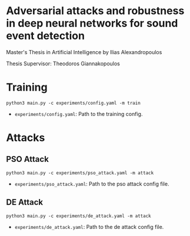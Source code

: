 # Adversarial attacks and robustness in deep neural networks for sound event detection
Master's Thesis in Artificial Intelligence by Ilias Alexandropoulos

Thesis Supervisor: Theodoros Giannakopoulos

# Training

```
python3 main.py -c experiments/config.yaml -m train
```
- `experiments/config.yaml`: Path to the training config. 

# Attacks

## PSO Attack
```
python3 main.py -c experiments/pso_attack.yaml -m attack
```
- `experiments/pso_attack.yaml`: Path to the pso attack config file.

## DE Attack
```
python3 main.py -c experiments/de_attack.yaml -m attack
```
- `experiments/de_attack.yaml`: Path to the de attack config file.


